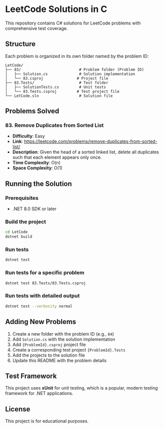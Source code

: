 # LeetCode Solutions in C #

This repository contains C# solutions for LeetCode problems with comprehensive test coverage.

## Structure

Each problem is organized in its own folder named by the problem ID:

```
LetCode/
├── 83/                          # Problem folder (Problem ID)
│   ├── Solution.cs              # Solution implementation
│   └── 83.csproj               # Project file
├── 83.Tests/                    # Test folder
│   ├── SolutionTests.cs         # Unit tests
│   └── 83.Tests.csproj         # Test project file
└── LetCode.sln                  # Solution file
```

## Problems Solved

### 83. Remove Duplicates from Sorted List

- **Difficulty**: Easy
- **Link**: <https://leetcode.com/problems/remove-duplicates-from-sorted-list/>
- **Description**: Given the head of a sorted linked list, delete all duplicates such that each element appears only
  once.
- **Time Complexity**: O(n)
- **Space Complexity**: O(1)

## Running the Solution

### Prerequisites

- .NET 8.0 SDK or later

### Build the project

```bash
cd LetCode
dotnet build
```

### Run tests

```bash
dotnet test
```

### Run tests for a specific problem

```bash
dotnet test 83.Tests/83.Tests.csproj
```

### Run tests with detailed output

```bash
dotnet test --verbosity normal
```

## Adding New Problems

1. Create a new folder with the problem ID (e.g., `84`)
2. Add `Solution.cs` with the solution implementation
3. Add `{ProblemId}.csproj` project file
4. Create a corresponding test project `{ProblemId}.Tests`
5. Add the projects to the solution file
6. Update this README with the problem details

## Test Framework

This project uses **xUnit** for unit testing, which is a popular, modern testing framework for .NET applications.

## License

This project is for educational purposes.
